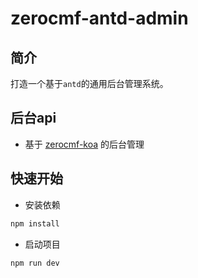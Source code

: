 # zerocmf-antd-admin

## 简介

打造一个基于`antd`的通用后台管理系统。

## 后台api

- 基于 [zerocmf-koa](https://github.com/daifuyang/zerocmf-koa) 的后台管理

## 快速开始

- 安装依赖

```bash
npm install
```

- 启动项目

```bash
npm run dev
```
